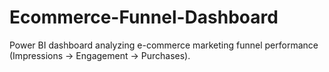 # Ecommerce-Funnel-Dashboard
Power BI dashboard analyzing e-commerce marketing funnel performance (Impressions → Engagement → Purchases).
